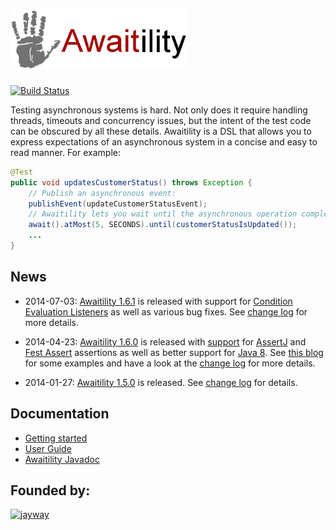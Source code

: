 # ![Awaitility](resources/Awaitility_logo_red_small.png) 
[![Build Status](https://travis-ci.org/jayway/awaitility.svg)](https://travis-ci.org/jayway/awaitility)

Testing asynchronous systems is hard. Not only does it require handling threads, timeouts and concurrency issues, but the intent of the test code can be obscured by all these details. Awaitility is a DSL that allows you to express expectations of an asynchronous system in a concise and easy to read manner. For example:

```java
@Test
public void updatesCustomerStatus() throws Exception {
    // Publish an asynchronous event:
    publishEvent(updateCustomerStatusEvent);
    // Awaitility lets you wait until the asynchronous operation completes:
    await().atMost(5, SECONDS).until(customerStatusIsUpdated());
    ...
}
```


## News

* 2014-07-03: [Awaitility 1.6.1](http://awaitility.googlecode.com/files/awaitility-1.6.1.zip) is released with support for [Condition Evaluation Listeners](https://code.google.com/p/awaitility/wiki/Usage#Condition_Evaluation_Listener) as well as various bug fixes. See [change log](changelog.txt) for more details.

* 2014-04-23: [Awaitility 1.6.0](http://awaitility.googlecode.com/files/awaitility-1.6.0.zip) is released with [support](https://code.google.com/p/awaitility/wiki/Usage#Example_8_-_Using_AssertJ_or_Fest_Assert) for [AssertJ](http://joel-costigliola.github.io/assertj/) and [Fest Assert](https://code.google.com/p/fest/) assertions as well as better support for [Java 8](https://code.google.com/p/awaitility/wiki/Usage#Example_7_-_Java_8). See [this blog](http://www.jayway.com/2014/04/23/java-8-and-assertj-support-in-awaitility-1-6-0/) for some examples and have a look at the [change log](changelog.txt) for more details.

* 2014-01-27: [Awaitility 1.5.0](http://dl.bintray.com/johanhaleby/generic/awaitility-1.5.0.zip) is released. See [change log](changelog.txt) for details. 


## Documentation

* [Getting started](https://code.google.com/p/awaitility/wiki/Getting_started)
* [User Guide](https://code.google.com/p/awaitility/wiki/Usage)
* [Awaitility Javadoc](http://awaitility.googlecode.com/svn/tags/1.6.1/apidocs/com/jayway/awaitility/Awaitility.html)


## Founded by:

[![jayway](http://www.arctiquator.com/oppenkallkod/assets/images/jayway_logo.png)](http://www.jayway.com)
